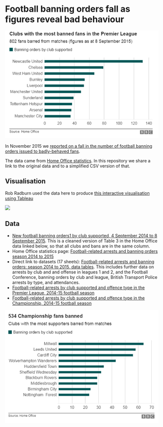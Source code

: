 # Football banning orders fall as figures reveal bad behaviour

![](https://raw.githubusercontent.com/BBC-Data-Unit/football-banning-orders/master/Clubs_with_most_banned_fans_Premier_League_1415.png)

In November 2015 we [reported on a fall in the number of football banning orders issued to badly-behaved fans](http://www.bbc.co.uk/news/uk-england-34936495).

The data came from [Home Office statistics](https://www.gov.uk/government/statistics/football-related-arrests-and-banning-orders-season-2014-to-2015). In this repository we share a link to the original data and to a simplified CSV version of that.

## Visualisation

Rob Radburn used the data here to produce [this interactive visualisation using Tableau](https://public.tableau.com/profile/publish/FootballRelatedarrests/FootballRelatedArrests#!/publish-confirm)

![](https://pbs.twimg.com/media/CjfN-zzXEAAd4fF.jpg)

## Data

* [New football banning orders1 by club supported, 4 September 2014 to 8 September 2015](https://github.com/BBC-Data-Unit/football-banning-orders/blob/master/footballbanningorders_201415.csv). This is a cleaned version of Table 3 in the Home Office data linked below, so that all clubs and bans are in the same column.
* Home Office statistics page: [Football-related arrests and banning orders season 2014 to 2015](https://www.gov.uk/government/statistics/football-related-arrests-and-banning-orders-season-2014-to-2015)
* Direct link to datasets (17 sheets): [Football-related arrests and banning orders: season 2014 to 2015, data tables](https://www.gov.uk/government/uploads/system/uploads/attachment_data/file/479388/football-tabs-1415.ods). This includes further data on arrests by club and and offense in leagues 1 and 2, and the Football Conference, banning orders by club and league, British Transport Police arrests by type, and attendances.
* [Football-related arrests by club supported and offence type in the Premier League, 2014-15 football season](https://github.com/BBC-Data-Unit/football-banning-orders/blob/master/arrests-by-club-offence-PremierLeague1415.csv)
* [Football-related arrests by club supported and offence type in the Championship, 2014-15 football season](https://github.com/BBC-Data-Unit/football-banning-orders/blob/master/arrests-by-club-offence-Championship1415.csv)

![](https://raw.githubusercontent.com/BBC-Data-Unit/football-banning-orders/master/Clubs_with_most_banned_fans_Championship_1415.png)
